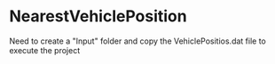 # NearestVehiclePosition

Need to create a "Input" folder and copy the VehiclePositios.dat file to execute the project
